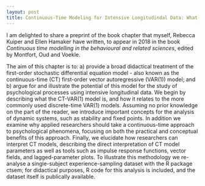 ```yaml
---
layout: post
title: Continuous-Time Modeling for Intensive Longitudindal Data: What, Why and How?
---
```

I am delighted to share a preprint of the book chapter that myself, Rebecca Kuiper and Ellen Hamaker have written, to appear in 2018 in the book *Continuous time modelling in the behavioural and related sciences*, edited by Montfort, Oud and Voekle. 

The aim of this chapter is to: a) provide a broad didactical treatment of the first-order stochastic differential equation model - also known as the continuous-time (CT) first-order vector autoregressive (VAR(1)) model; and b) argue for and illustrate the potential of this model for the study of psychological processes using intensive longitudinal data. We begin by describing what the CT-VAR(1) model is, and how it relates to the more commonly used discrete-time VAR(1) models. Assuming no prior knowledge on the part of the reader, we introduce important concepts for the analysis of dynamic systems, such as stability and fixed points. In addition we examine why applied researchers should take a continuous-time approach to psychological phenomena, focusing on both the practical and conceptual benefits of this approach. Finally, we elucidate how researchers can interpret CT models, describing the direct interpretation of CT model parameters as well as tools such as impulse response functions, vector fields, and lagged-parameter plots. To illustrate this methodology we re-analyse a single-subject experience-sampling dataset with the R package ctsem; for didactical purposes, R code for this analysis is included, and the dataset itself is publically available.

